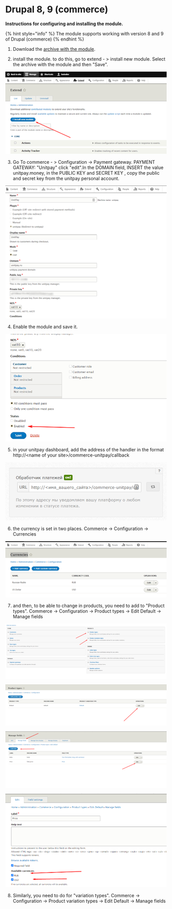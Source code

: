 # Drupal 8, 9 \(commerce\)

**Instructions for configuring and installing the module.**

{% hint style="info" %}
The module supports working with version 8 and 9 of Drupal \(commerce\)
{% endhint %}

1. Download the [archive with the module](https://github.com/unitpay/drupal/archive/main.zip).

2. install the module. to do this, go to extend - &gt; install new module. Select the archive with the module and then "Save".

![](../../.gitbook/assets/d_ustanovka.png)

3. Go To commerce - &gt; Configuration -&gt; Payment gateway. PAYMENT GATEWAY: "Unitpay" click "edit".In the DOMAIN field, INSERT the value unitpay.money, in the PUBLIC KEY  and SECRET KEY , copy the public and secret key from the unitpay personal account.

![](../../.gitbook/assets/8-nastroiki1.png)

4. Enable the module and save it.

![](../../.gitbook/assets/8-nastroiki2.png)

5. in your unitpay dashboard, add the address of the handler in the format http://&lt;name of your site&gt;/commerce-unitpay/callback

![](../../.gitbook/assets/213514da544a8913f88105cb2135f9ae.png)

6. the currency is set in two places. Commerce -&gt; Configuration -&gt; Currencies

![](../../.gitbook/assets/3090bece182e7d76cda5a2aba84eb2ec.png)

7. and then, to be able to change in products, you need to add to "Product types". Commerce -&gt; Configuration -&gt; Product types -&gt; Edit Default -&gt; Manage fields

![](../../.gitbook/assets/1111.png)

![](../../.gitbook/assets/222.png)

![](../../.gitbook/assets/3333.png)

![](../../.gitbook/assets/4444.png)

8. Similarly, you need to do for "variation types". Commerce -&gt; Configuration -&gt; Product variation types -&gt; Edit Default -&gt; Manage fields


